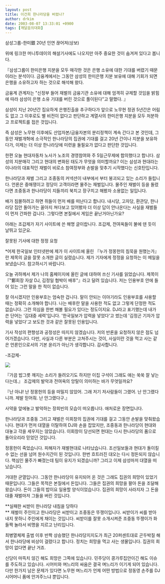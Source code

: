 ```yaml
---
layout: post
title: 이건희 한나라당을 버렸나?
author: drkim
date: 2003-08-07 13:33:01 +0900
tags: [깨달음의대화]
---
```


  삼성그룹-한미銀 20년 인연 끊어져(상보)


위에 링크한 머니투데이의 해설기사에도 나오지만 아주 중요한 것이 숨겨져 있다고 봅니다.

『삼성그룹이 한미은행 지분을 모두 매각한 것은 은행 소유에 대한 기대를 버렸기 때문이라는 분석이다. 금융계에서는 그동안 삼성의 한미은행 지분 보유에 대해 기회가 되면 은행을 소유하고자 하는 것으로 해석해 왔다. 

금융계 관계자는 "신정부 들어 재벌의 금융기관 소유에 대해 엄격히 규제할 것임을 밝힘에 따라 삼성이 은행 소유 기대를 버린 것으로 풀이된다"고 말했다. 』

삼성이 지난 20년간 집요하게 은행진출을 추구하다가 앞으로 노무현 정권 5년간은 어림도 없고 그 이후로도 별 비전이 없다고 판단하고 계열사의 한미은행 지분을 모두 처분하고 프로젝트를 접은 것입니다. 

즉 삼성은 노무현 이후에도 산업자본/금융자본의 분리정책이 계속 간다고 본 것인데, 그동안 재벌개혁에 소극적인 한나라당의 집권에 기대를 걸고 20년 간이나 지분을 보유하다가, 이제는 더 이상 한나라당에 미련을 둘필요가 없다고 판단한 것입니다. 

한편 오늘 현대자동차 노사가 노조의 경영참여와 주 5일근무제에 합의했다고 합니다. 삼성의 지분매각 그리고 현대의 변화된 태도가 무엇을 의미할까요? 이는 삼성과 현대라는 이나라의 대표적인 재벌이 비로소 참여정부와 손발을 맞추기 시작했다는 신호탄입니다. 

한나라당과 재벌 그리고 조중동의 커넥션이 내부에서 부터 붕괴되고 있는 소리가 들립니다. 언론은 중매쟁이고 정당이 고객이라면 물주는 재벌입니다. 물주인 재벌이 등을 돌렸다면 조중동과 한나라당이 지들끼리 북치고 장구치고 해봤자 소용없는 일입니다. 

배가 침몰하려고 하면 쥐들이 먼저 배를 떠난다고 합니다. 내시당, 고자당, 환관당, 한나라당 집안 돌아가는 꼴아지 쳐다보고 있어봤자 더 이상 답이 안나온다는 사실을 재벌들이 먼저 간파한 겁니다. 그렇다면 본질에서 게임은 끝난거아닌가요?

아래는 조갑제가 자기 사이트에 쓴 해명 글이랍니다. 조갑제, 전여옥들이 불에 덴 듯이 날뛰고 있군요.


  잘못된 기사에 대한 정정 요청


*어제 한국일보 인터넷판에 제가 이 사이트에 올린 『누가 정몽헌의 침묵을 원했는가』란 제목의 글을 잘못 소개한 글이 실렸습니다. 제가 기자에게 정정을 요청하는 이 메일을 보냈습니다. 참고하시기 바랍니다.   


오늘 귀하께서 제가 나의 홈페이지에 올린 글에 대하여 쓰신 기사를 읽었습니다. 제목이 『"鄭회장 자살 DJ, 김정일 협박이 배후"』라고 달려 있습니다. 저는 인용부호 안에 들어 있는 그런 말을 한 적이 없습니다. 

잘 아시겠지만 인용부호는 엄숙한 겁니다. 말이 안되는 이야기라도 인용부호를 사용할 때는 정확히 소개해야 합니다. 나는 배후란 말을 사용한 적도 없고 그렇게 단정한 적도 없습니다. 그런 의심을 한번 해볼 필요가 있다는 정도이지요. DJ라고 표기했는데 내가 쓴 단어는 '김대중 세력'입니다. '한국일보가 압력을 넣었다'고 썼는데 '김정곤 기자가 압력을 넣었다'고 보도한 것과 같은 잘못된 인용입니다. 

기사 작성의 편향성과 공정성은 따지지 않겠습니다. 저의 반론을 요청하지 않은 점도 넘어가겠습니다. 다만, 사실과 다른 부분은 고쳐주시는 것이, 사실이란 것을 먹고 사는 같은 언론인으로서의 기본 윤리가 아닌가 생각합니다. 감사합니다. 

-조갑제-


  ![](http://drkimz.com/technote/board/KDR/upimg/1060222094.jpg)


  『가끔 밥그릇 깨지는 소리가 들려오기도 하지만 이집 구석이 그래도 애는 쑥쑥 잘 낳는다는데.』
조갑제의 발악과 전여옥의 앙탈이 의미하는 바가 무엇일까요? 

『난 아냐! 난 정몽헌의 등을 떠밀지 않았어. 그래 저기 저사람들이 그랬어. 난 안그랬다니까. 제발 믿어줘. 난 안그랬다구.』

사약을 앞에놓고 발악하는 장희빈의 모습이 떠오릅니다. 애처로운 장면입니다. 

한나라당과 조중동 그리고 재벌은 이회창의 집권에 기대를 걸고 그동안 손발을 맞춰왔습니다. 현대가 먼저 대열을 이탈하여 DJ와 손을 잡았지만, 조중동과 한나라당이 현대와 대놓고 각을 세우지는 않았습니다. 이회창이 당선되면 현대는 다시 한나라당의 품으로 돌아오리라 믿었던 것입니다. 

정몽헌이 죽었습니다. 피해자가 재벌현대로 나타났습니다. 조선일보들과 현대가 돌이킬 수 없는 선을 넘어 원수지간이 된 것입니다. 한번 흐트러진 대오는 다시 정돈되지 않습니다. 핵심인 물주가 빠졌는데 팀이 유지가 되겠습니까? 그리고 이제 삼성마저 대열을 떠났습니다. 

거대한 균열입니다. 그동안 한나라당이 유지되어 온 것은 그래도 집권의 희망이 있었기 때문입니다. 그들은 목적은 본질에서 돈입니다. 그들은 집권의 희망을 팔아 돈을 조달해 왔습니다. 돈이 그들의 밥이요 일용할 양식이었습니다. 집권의 희망이 사라지자 그 돈을 대줄 재벌마저 그들을 버린 것입니다. 

**실패한 씨받이 한나라당 내침을 당하다  
** 재벌이 주인이고 한나라당은 씨받이고 조중동은 뚜쟁이입니다. 씨받이가 씨를 받아내지 못하니 주인에게 채이는 것입니다. 씨받이를 잘못 소개시켜준 조중동 뚜쟁이가 화들짝 놀라서 비명을 지르고 난리입니다. 

최병열체제 출범 이후 반짝 상승했던 한나라당지지도가 최근 20퍼센트대로 곤두박질 해서 한나라당에 비상이 걸렸다고 합니다. 정치는 희망을 먹고 사는 생물입니다. 집권의 희망이 없다면 끝난 거죠. 

신당이 마뜩치 않긴 해도 희망은 그쪽에 있습니다. 민주당이 콩가루집안이긴 해도 이슈를 주도하고 있습니다. 시어미와 며느리의 싸움은 결국 며느리가 이기게 되어 있습니다. 다만 한가지 남은 문제가 있다면 노무현 며느리가 언제 어떤 방법으로 정동영 손주를 DJ 시어머니 품에 안겨주느냐 뿐입니다.